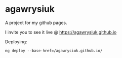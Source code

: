 # agawrysiuk

A project for my github pages.

I invite you to see it live @ https://agawrysiuk.github.io

Deploying:

`ng deploy --base-href=/agawrysiuk.github.io/`
